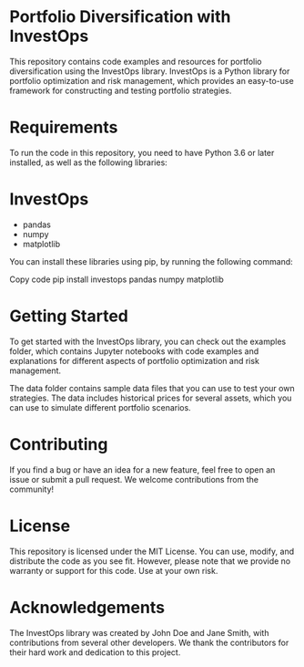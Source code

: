 # Portfolio Diversification with InvestOps
This repository contains code examples and resources for portfolio diversification using the InvestOps library. InvestOps is a Python library for portfolio optimization and risk management, which provides an easy-to-use framework for constructing and testing portfolio strategies.

# Requirements
To run the code in this repository, you need to have Python 3.6 or later installed, as well as the following libraries:

# InvestOps
* pandas
* numpy
* matplotlib

You can install these libraries using pip, by running the following command:

Copy code
pip install investops pandas numpy matplotlib

# Getting Started
To get started with the InvestOps library, you can check out the examples folder, which contains Jupyter notebooks with code examples and explanations for different aspects of portfolio optimization and risk management.

The data folder contains sample data files that you can use to test your own strategies. The data includes historical prices for several assets, which you can use to simulate different portfolio scenarios.

# Contributing
If you find a bug or have an idea for a new feature, feel free to open an issue or submit a pull request. We welcome contributions from the community!

# License
This repository is licensed under the MIT License. You can use, modify, and distribute the code as you see fit. However, please note that we provide no warranty or support for this code. Use at your own risk.

# Acknowledgements
The InvestOps library was created by John Doe and Jane Smith, with contributions from several other developers. We thank the contributors for their hard work and dedication to this project.
